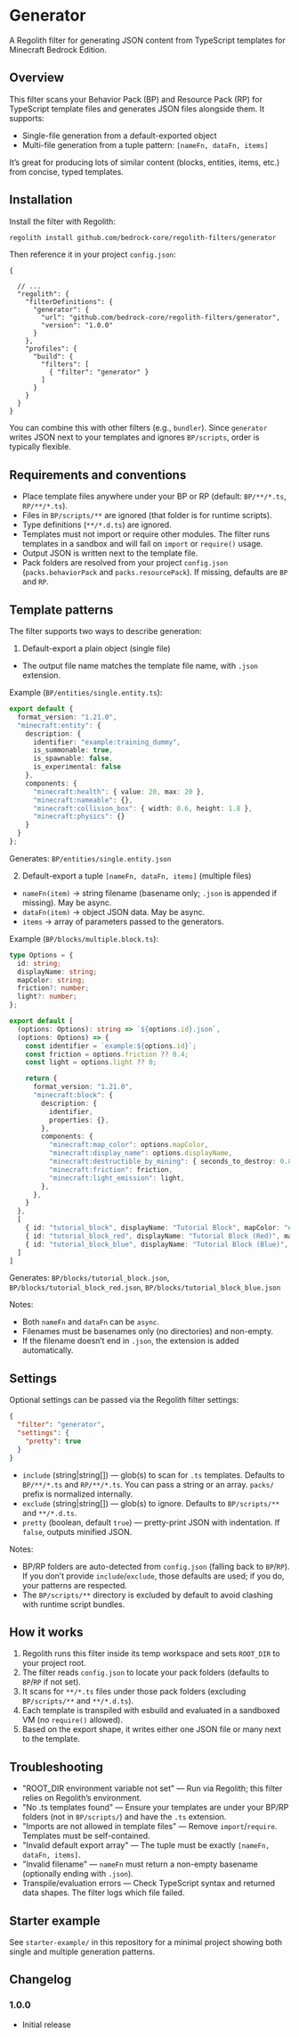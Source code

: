 # Generator

A Regolith filter for generating JSON content from TypeScript templates for Minecraft Bedrock Edition.

## Overview

This filter scans your Behavior Pack (BP) and Resource Pack (RP) for TypeScript template files and generates JSON files alongside them. It supports:

- Single-file generation from a default-exported object
- Multi-file generation from a tuple pattern: `[nameFn, dataFn, items]`

It’s great for producing lots of similar content (blocks, entities, items, etc.) from concise, typed templates.

## Installation

Install the filter with Regolith:

```bash
regolith install github.com/bedrock-core/regolith-filters/generator
```

Then reference it in your project `config.json`:

```jsonc
{

  // ...
  "regolith": {
    "filterDefinitions": {
      "generator": {
        "url": "github.com/bedrock-core/regolith-filters/generator",
        "version": "1.0.0"
      }
    },
    "profiles": {
      "build": {
        "filters": [
          { "filter": "generator" }
        ]
      }
    }
  }
}
```

You can combine this with other filters (e.g., `bundler`). Since `generator` writes JSON next to your templates and ignores `BP/scripts`, order is typically flexible.

## Requirements and conventions

- Place template files anywhere under your BP or RP (default: `BP/**/*.ts`, `RP/**/*.ts`).
- Files in `BP/scripts/**` are ignored (that folder is for runtime scripts).
- Type definitions (`**/*.d.ts`) are ignored.
- Templates must not import or require other modules. The filter runs templates in a sandbox and will fail on `import` or `require()` usage.
- Output JSON is written next to the template file.
- Pack folders are resolved from your project `config.json` (`packs.behaviorPack` and `packs.resourcePack`). If missing, defaults are `BP` and `RP`.

## Template patterns

The filter supports two ways to describe generation:

1) Default-export a plain object (single file)

- The output file name matches the template file name, with `.json` extension.

Example (`BP/entities/single.entity.ts`):

```ts
export default {
  format_version: "1.21.0",
  "minecraft:entity": {
    description: {
      identifier: "example:training_dummy",
      is_summonable: true,
      is_spawnable: false,
      is_experimental: false
    },
    components: {
      "minecraft:health": { value: 20, max: 20 },
      "minecraft:nameable": {},
      "minecraft:collision_box": { width: 0.6, height: 1.8 },
      "minecraft:physics": {}
    }
  }
};
```

Generates: `BP/entities/single.entity.json`

2) Default-export a tuple `[nameFn, dataFn, items]` (multiple files)

- `nameFn(item)` → string filename (basename only; `.json` is appended if missing). May be async.
- `dataFn(item)` → object JSON data. May be async.
- `items` → array of parameters passed to the generators.

Example (`BP/blocks/multiple.block.ts`):

```ts
type Options = {
  id: string;
  displayName: string;
  mapColor: string;
  friction?: number;
  light?: number;
};

export default [
  (options: Options): string => `${options.id}.json`,
  (options: Options) => {
    const identifier = `example:${options.id}`;
    const friction = options.friction ?? 0.4;
    const light = options.light ?? 0;

    return {
      format_version: "1.21.0",
      "minecraft:block": {
        description: {
          identifier,
          properties: {},
        },
        components: {
          "minecraft:map_color": options.mapColor,
          "minecraft:display_name": options.displayName,
          "minecraft:destructible_by_mining": { seconds_to_destroy: 0.8 },
          "minecraft:friction": friction,
          "minecraft:light_emission": light,
        },
      },
    }
  },
  [
    { id: "tutorial_block", displayName: "Tutorial Block", mapColor: "#9acd32", friction: 0.6 },
    { id: "tutorial_block_red", displayName: "Tutorial Block (Red)", mapColor: "#c0392b" },
    { id: "tutorial_block_blue", displayName: "Tutorial Block (Blue)", mapColor: "#2980b9", light: 7 },
  ]
]
```

Generates: `BP/blocks/tutorial_block.json`, `BP/blocks/tutorial_block_red.json`, `BP/blocks/tutorial_block_blue.json`

Notes:

- Both `nameFn` and `dataFn` can be `async`.
- Filenames must be basenames only (no directories) and non-empty.
- If the filename doesn’t end in `.json`, the extension is added automatically.

## Settings

Optional settings can be passed via the Regolith filter settings:

```json
{
  "filter": "generator",
  "settings": {
    "pretty": true
  }
}
```

- `include` (string|string[]) — glob(s) to scan for `.ts` templates. Defaults to `BP/**/*.ts` and `RP/**/*.ts`. You can pass a string or an array. `packs/` prefix is normalized internally.
- `exclude` (string|string[]) — glob(s) to ignore. Defaults to `BP/scripts/**` and `**/*.d.ts`.
- `pretty` (boolean, default `true`) — pretty-print JSON with indentation. If `false`, outputs minified JSON.

Notes:

- BP/RP folders are auto-detected from `config.json` (falling back to `BP`/`RP`). If you don’t provide `include`/`exclude`, those defaults are used; if you do, your patterns are respected.
- The `BP/scripts/**` directory is excluded by default to avoid clashing with runtime script bundles.

## How it works

1. Regolith runs this filter inside its temp workspace and sets `ROOT_DIR` to your project root.
2. The filter reads `config.json` to locate your pack folders (defaults to `BP`/`RP` if not set).
3. It scans for `**/*.ts` files under those pack folders (excluding `BP/scripts/**` and `**/*.d.ts`).
4. Each template is transpiled with esbuild and evaluated in a sandboxed VM (no `require()` allowed).
5. Based on the export shape, it writes either one JSON file or many next to the template.

## Troubleshooting

- "ROOT_DIR environment variable not set" — Run via Regolith; this filter relies on Regolith’s environment.
- "No .ts templates found" — Ensure your templates are under your BP/RP folders (not in `BP/scripts/`) and have the `.ts` extension.
- "Imports are not allowed in template files" — Remove `import`/`require`. Templates must be self-contained.
- "Invalid default export array" — The tuple must be exactly `[nameFn, dataFn, items]`.
- "Invalid filename" — `nameFn` must return a non-empty basename (optionally ending with `.json`).
- Transpile/evaluation errors — Check TypeScript syntax and returned data shapes. The filter logs which file failed.

## Starter example

See `starter-example/` in this repository for a minimal project showing both single and multiple generation patterns.

## Changelog

### 1.0.0

- Initial release
